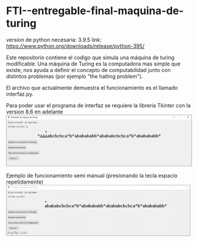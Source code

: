 # FTI--entregable-final-maquina-de-turing

version de python necesaria: 3.9.5 link: https://www.python.org/downloads/release/python-395/

Este repositorio contiene el codigo que simula una máquina de turing modificable.
Una máquina de Turing es la computadora mas simple que existe, nos ayuda a definir el concepto de computabilidad junto con distintos problemas (por ejemplo "the halting problem").

El archivo que actualmente demuestra el funcionamiento es el llamado interfaz.py. 

Para poder usar el programa de interfaz se requiere la libreria Tkinter con la version 8.6 en adelante
![primera versión de la interfaz](https://github.com/jonathanc0101/FTI--entregable-final-maquina-de-turing/blob/imagenes-y-clutter/imagenes/interfaz%202021%2011%2019.PNG)

Ejemplo de funcionamiento semi manual (presionando la tecla espacio repetidamente)
![segunda versión de la interfaz, ejemplo](https://github.com/jonathanc0101/FTI--entregable-final-maquina-de-turing/blob/imagenes-y-clutter/imagenes/funcionamiento%20espacios.gif)
